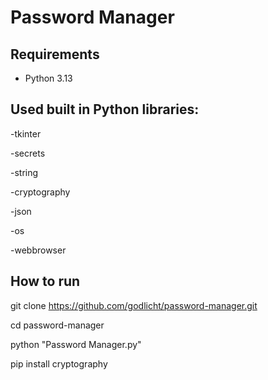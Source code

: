 <h1>Password Manager</h1>

<h2> Requirements </h2>

- Python 3.13

<h2> Used built in Python libraries: </h2>

-tkinter

-secrets

-string

-cryptography

-json

-os

-webbrowser

<h2> How to run </h2>

git clone https://github.com/godlicht/password-manager.git

cd password-manager

python "Password Manager.py"

pip install cryptography
